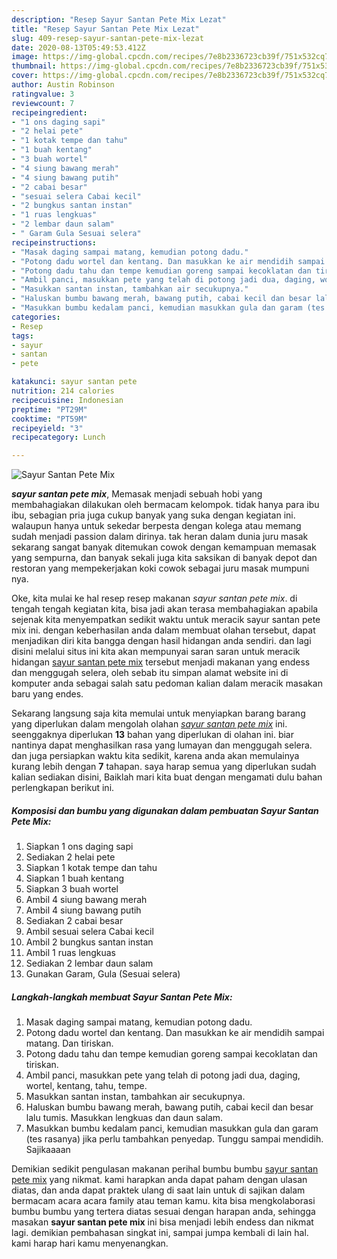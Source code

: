 ```yaml
---
description: "Resep Sayur Santan Pete Mix Lezat"
title: "Resep Sayur Santan Pete Mix Lezat"
slug: 409-resep-sayur-santan-pete-mix-lezat
date: 2020-08-13T05:49:53.412Z
image: https://img-global.cpcdn.com/recipes/7e8b2336723cb39f/751x532cq70/sayur-santan-pete-mix-foto-resep-utama.jpg
thumbnail: https://img-global.cpcdn.com/recipes/7e8b2336723cb39f/751x532cq70/sayur-santan-pete-mix-foto-resep-utama.jpg
cover: https://img-global.cpcdn.com/recipes/7e8b2336723cb39f/751x532cq70/sayur-santan-pete-mix-foto-resep-utama.jpg
author: Austin Robinson
ratingvalue: 3
reviewcount: 7
recipeingredient:
- "1 ons daging sapi"
- "2 helai pete"
- "1 kotak tempe dan tahu"
- "1 buah kentang"
- "3 buah wortel"
- "4 siung bawang merah"
- "4 siung bawang putih"
- "2 cabai besar"
- "sesuai selera Cabai kecil"
- "2 bungkus santan instan"
- "1 ruas lengkuas"
- "2 lembar daun salam"
- " Garam Gula Sesuai selera"
recipeinstructions:
- "Masak daging sampai matang, kemudian potong dadu."
- "Potong dadu wortel dan kentang. Dan masukkan ke air mendidih sampai matang. Dan tiriskan."
- "Potong dadu tahu dan tempe kemudian goreng sampai kecoklatan dan tiriskan."
- "Ambil panci, masukkan pete yang telah di potong jadi dua, daging, wortel, kentang, tahu, tempe."
- "Masukkan santan instan, tambahkan air secukupnya."
- "Haluskan bumbu bawang merah, bawang putih, cabai kecil dan besar lalu tumis. Masukkan lengkuas dan daun salam."
- "Masukkan bumbu kedalam panci, kemudian masukkan gula dan garam (tes rasanya) jika perlu tambahkan penyedap. Tunggu sampai mendidih. Sajikaaaan"
categories:
- Resep
tags:
- sayur
- santan
- pete

katakunci: sayur santan pete 
nutrition: 214 calories
recipecuisine: Indonesian
preptime: "PT29M"
cooktime: "PT59M"
recipeyield: "3"
recipecategory: Lunch

---
```



![Sayur Santan Pete Mix](https://img-global.cpcdn.com/recipes/7e8b2336723cb39f/751x532cq70/sayur-santan-pete-mix-foto-resep-utama.jpg)

<b><i>sayur santan pete mix</i></b>, Memasak menjadi sebuah hobi yang membahagiakan dilakukan oleh bermacam kelompok. tidak hanya para ibu ibu, sebagian pria juga cukup banyak yang suka dengan kegiatan ini. walaupun hanya untuk sekedar berpesta dengan kolega atau memang sudah menjadi passion dalam dirinya. tak heran dalam dunia juru masak sekarang sangat banyak ditemukan cowok dengan kemampuan memasak yang sempurna, dan banyak sekali juga kita saksikan di banyak depot dan restoran yang mempekerjakan koki cowok sebagai juru masak mumpuni nya.



Oke, kita mulai ke hal resep resep makanan <i>sayur santan pete mix</i>. di tengah tengah kegiatan kita, bisa jadi akan terasa membahagiakan apabila sejenak kita menyempatkan sedikit waktu untuk meracik sayur santan pete mix ini. dengan keberhasilan anda dalam membuat olahan tersebut, dapat menjadikan diri kita bangga dengan hasil hidangan anda sendiri. dan lagi disini melalui situs ini kita akan mempunyai saran saran untuk meracik hidangan <u>sayur santan pete mix</u> tersebut menjadi makanan yang endess dan menggugah selera, oleh sebab itu simpan alamat website ini di komputer anda sebagai salah satu pedoman kalian dalam meracik masakan baru yang endes.


Sekarang langsung saja kita memulai untuk menyiapkan barang barang yang diperlukan dalam mengolah olahan <u><i>sayur santan pete mix</i></u> ini. seenggaknya diperlukan <b>13</b> bahan yang diperlukan di olahan ini. biar nantinya dapat menghasilkan rasa yang lumayan dan menggugah selera. dan juga persiapkan waktu kita sedikit, karena anda akan memulainya kurang lebih dengan <b>7</b> tahapan. saya harap semua yang diperlukan sudah kalian sediakan disini, Baiklah mari kita buat dengan mengamati dulu bahan perlengkapan berikut ini.

<!--inarticleads1-->

##### Komposisi dan bumbu yang digunakan dalam pembuatan Sayur Santan Pete Mix:

1. Siapkan 1 ons daging sapi
1. Sediakan 2 helai pete
1. Siapkan 1 kotak tempe dan tahu
1. Siapkan 1 buah kentang
1. Siapkan 3 buah wortel
1. Ambil 4 siung bawang merah
1. Ambil 4 siung bawang putih
1. Sediakan 2 cabai besar
1. Ambil sesuai selera Cabai kecil
1. Ambil 2 bungkus santan instan
1. Ambil 1 ruas lengkuas
1. Sediakan 2 lembar daun salam
1. Gunakan  Garam, Gula (Sesuai selera)




<!--inarticleads2-->

##### Langkah-langkah membuat Sayur Santan Pete Mix:

1. Masak daging sampai matang, kemudian potong dadu.
1. Potong dadu wortel dan kentang. Dan masukkan ke air mendidih sampai matang. Dan tiriskan.
1. Potong dadu tahu dan tempe kemudian goreng sampai kecoklatan dan tiriskan.
1. Ambil panci, masukkan pete yang telah di potong jadi dua, daging, wortel, kentang, tahu, tempe.
1. Masukkan santan instan, tambahkan air secukupnya.
1. Haluskan bumbu bawang merah, bawang putih, cabai kecil dan besar lalu tumis. Masukkan lengkuas dan daun salam.
1. Masukkan bumbu kedalam panci, kemudian masukkan gula dan garam (tes rasanya) jika perlu tambahkan penyedap. Tunggu sampai mendidih. Sajikaaaan




Demikian sedikit pengulasan makanan perihal bumbu bumbu <u>sayur santan pete mix</u> yang nikmat. kami harapkan anda dapat paham dengan ulasan diatas, dan anda dapat praktek ulang di saat lain untuk di sajikan dalam bermacam acara acara family atau teman kamu. kita bisa mengkolaborasi bumbu bumbu yang tertera diatas sesuai dengan harapan anda, sehingga masakan <b>sayur santan pete mix</b> ini bisa menjadi lebih endess dan nikmat lagi. demikian pembahasan singkat ini, sampai jumpa kembali di lain hal. kami harap hari kamu menyenangkan.
